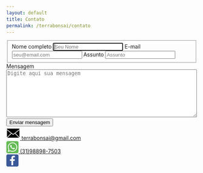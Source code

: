 ```yaml
---
layout: default
title: Contato
permalink: /terrabonsai/contato
---
```


<main class="main">
    <div class="container">
        <form>
            <fieldset>
            <label for="nome">Nome completo</label>
            <input id="nome" type="text" name="nome" required autofocus pattern="[A-Za-z ']{4,}" title="O nome precisa ter pelo menos 4 caracteres" placeholder="Seu Nome">
            <label for="email">E-mail</label>
            <input id="email" type="email" name="email" required placeholder="seu@email.com">
            <label for="assunto">Assunto</label>
            <input id="assunto" type="assunto" name="assunto" required placeholder="Assunto">
            </fieldset>
            <label for="mensagem">Mensagem</label>
            <textarea id="mensagem" name="mensagem" cols="60" rows="8" placeholder="Digite aqui sua mensagem"></textarea>
            <button type="submit">Enviar mensagem</button>
        </form>
    </div>
    <div class="icones-contatos">
        <div class="box">
            <a href="mailto:terrabonsai@gmail.com">
                <img src="../assets/images/envelope.png" alt="email">
            </a>
            <a class="texto" href="mailto:lima.aloizio@gmail.com">terrabonsai@gmail.com</a>
        </div>
        <div class="box">
            <a href="tel:+5531988987503">
                <img src="../assets/images/whatsapp.png" alt="telefone">
            </a>
            <a class="texto" href="tel:+5531988987503">(31)98898-7503</a>
        </div>
        <div class="box">
            <a href="https://www.facebook.com/Escola-Terra-Bonsai-231177263574283/">
                <img src="../assets/images/facebook.png" alt="facebook">
            </a>
        </div>
    </div>
</main>
